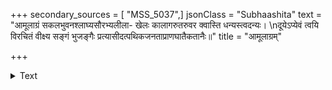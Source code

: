 +++
secondary_sources = [ "MSS_5037",]
jsonClass = "Subhaashita"
text = "आमूलाग्रं सकलभुवनश्लाघ्यसौरभ्यलीला- खेलः कालागरुतरुवर क्वास्ति धन्यस्त्वदन्यः।  \nदूयेऽप्येवं त्वयि विरचितं वीक्ष्य सङ्गं भुजङ्गैः प्रत्यासीदत्पथिकजनताप्राणघातैकतानैः॥"
title = "आमूलाग्रम्"

+++

<details><summary>Text</summary>

आमूलाग्रं सकलभुवनश्लाघ्यसौरभ्यलीला- खेलः कालागरुतरुवर क्वास्ति धन्यस्त्वदन्यः।  
दूयेऽप्येवं त्वयि विरचितं वीक्ष्य सङ्गं भुजङ्गैः प्रत्यासीदत्पथिकजनताप्राणघातैकतानैः॥
</details>
